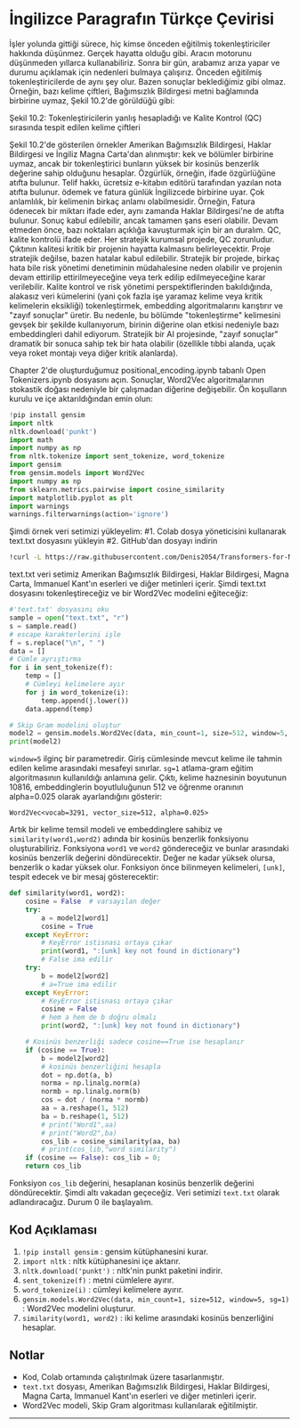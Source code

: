 # İngilizce Paragrafın Türkçe Çevirisi

İşler yolunda gittiği sürece, hiç kimse önceden eğitilmiş tokenleştiriciler hakkında düşünmez. Gerçek hayatta olduğu gibi. Aracın motorunu düşünmeden yıllarca kullanabiliriz. Sonra bir gün, arabamız arıza yapar ve durumu açıklamak için nedenleri bulmaya çalışırız. Önceden eğitilmiş tokenleştiricilerde de aynı şey olur. Bazen sonuçlar beklediğimiz gibi olmaz. Örneğin, bazı kelime çiftleri, Bağımsızlık Bildirgesi metni bağlamında birbirine uymaz, Şekil 10.2'de görüldüğü gibi: 

Şekil 10.2: Tokenleştiricilerin yanlış hesapladığı ve Kalite Kontrol (QC) sırasında tespit edilen kelime çiftleri

Şekil 10.2'de gösterilen örnekler Amerikan Bağımsızlık Bildirgesi, Haklar Bildirgesi ve İngiliz Magna Carta'dan alınmıştır: kek ve bölümler birbirine uymaz, ancak bir tokenleştirici bunların yüksek bir kosinüs benzerlik değerine sahip olduğunu hesaplar. Özgürlük, örneğin, ifade özgürlüğüne atıfta bulunur. Telif hakkı, ücretsiz e-kitabın editörü tarafından yazılan nota atıfta bulunur. ödemek ve fatura günlük İngilizcede birbirine uyar. Çok anlamlılık, bir kelimenin birkaç anlamı olabilmesidir. Örneğin, Fatura ödenecek bir miktarı ifade eder, aynı zamanda Haklar Bildirgesi'ne de atıfta bulunur. Sonuç kabul edilebilir, ancak tamamen şans eseri olabilir. Devam etmeden önce, bazı noktaları açıklığa kavuşturmak için bir an duralım. QC, kalite kontrolü ifade eder. Her stratejik kurumsal projede, QC zorunludur. Çıktının kalitesi kritik bir projenin hayatta kalmasını belirleyecektir. Proje stratejik değilse, bazen hatalar kabul edilebilir. Stratejik bir projede, birkaç hata bile risk yönetimi denetiminin müdahalesine neden olabilir ve projenin devam ettirilip ettirilmeyeceğine veya terk edilip edilmeyeceğine karar verilebilir. Kalite kontrol ve risk yönetimi perspektiflerinden bakıldığında, alakasız veri kümelerini (yani çok fazla işe yaramaz kelime veya kritik kelimelerin eksikliği) tokenleştirmek, embedding algoritmalarını karıştırır ve "zayıf sonuçlar" üretir. Bu nedenle, bu bölümde "tokenleştirme" kelimesini gevşek bir şekilde kullanıyorum, birinin diğerine olan etkisi nedeniyle bazı embeddingleri dahil ediyorum. Stratejik bir AI projesinde, "zayıf sonuçlar" dramatik bir sonuca sahip tek bir hata olabilir (özellikle tıbbi alanda, uçak veya roket montajı veya diğer kritik alanlarda). 

Chapter 2'de oluşturduğumuz positional_encoding.ipynb tabanlı Open Tokenizers.ipynb dosyasını açın. Sonuçlar, Word2Vec algoritmalarının stokastik doğası nedeniyle bir çalışmadan diğerine değişebilir. Ön koşulların kurulu ve içe aktarıldığından emin olun: 
```python
!pip install gensim
import nltk
nltk.download('punkt')
import math
import numpy as np
from nltk.tokenize import sent_tokenize, word_tokenize
import gensim
from gensim.models import Word2Vec
import numpy as np
from sklearn.metrics.pairwise import cosine_similarity
import matplotlib.pyplot as plt
import warnings
warnings.filterwarnings(action='ignore')
```
Şimdi örnek veri setimizi yükleyelim: 
#1. Colab dosya yöneticisini kullanarak text.txt dosyasını yükleyin
#2. GitHub'dan dosyayı indirin 
```bash
!curl -L https://raw.githubusercontent.com/Denis2054/Transformers-for-NLP-and-Computer-Vision-3rd-Edition/master/Chapter10/text.txt --output "text.txt"
```
text.txt veri setimiz Amerikan Bağımsızlık Bildirgesi, Haklar Bildirgesi, Magna Carta, Immanuel Kant'ın eserleri ve diğer metinleri içerir. Şimdi text.txt dosyasını tokenleştireceğiz ve bir Word2Vec modelini eğiteceğiz: 
```python
#'text.txt' dosyasını oku
sample = open("text.txt", "r")
s = sample.read() 
# escape karakterlerini işle
f = s.replace("\n", " ")
data = [] 
# Cümle ayrıştırma
for i in sent_tokenize(f):
    temp = [] 
    # Cümleyi kelimelere ayır
    for j in word_tokenize(i):
        temp.append(j.lower())
    data.append(temp)

# Skip Gram modelini oluştur
model2 = gensim.models.Word2Vec(data, min_count=1, size=512, window=5, sg=1)
print(model2)
```
`window=5` ilginç bir parametredir. Giriş cümlesinde mevcut kelime ile tahmin edilen kelime arasındaki mesafeyi sınırlar. `sg=1` atlama-gram eğitim algoritmasının kullanıldığı anlamına gelir. Çıktı, kelime haznesinin boyutunun 10816, embeddinglerin boyutluluğunun 512 ve öğrenme oranının alpha=0.025 olarak ayarlandığını gösterir: 
```
Word2Vec<vocab=3291, vector_size=512, alpha=0.025>
```
Artık bir kelime temsil modeli ve embeddinglere sahibiz ve `similarity(word1,word2)` adında bir kosinüs benzerlik fonksiyonu oluşturabiliriz. Fonksiyona `word1` ve `word2` göndereceğiz ve bunlar arasındaki kosinüs benzerlik değerini döndürecektir. Değer ne kadar yüksek olursa, benzerlik o kadar yüksek olur. Fonksiyon önce bilinmeyen kelimeleri, `[unk]`, tespit edecek ve bir mesaj gösterecektir: 
```python
def similarity(word1, word2):
    cosine = False  # varsayılan değer
    try:
        a = model2[word1]
        cosine = True
    except KeyError: 
        # KeyError istisnası ortaya çıkar
        print(word1, ":[unk] key not found in dictionary") 
        # False ima edilir
    try:
        b = model2[word2] 
        # a=True ima edilir
    except KeyError: 
        # KeyError istisnası ortaya çıkar
        cosine = False 
        # hem a hem de b doğru olmalı
        print(word2, ":[unk] key not found in dictionary")

    # Kosinüs benzerliği sadece cosine==True ise hesaplanır
    if (cosine == True):
        b = model2[word2] 
        # kosinüs benzerliğini hesapla
        dot = np.dot(a, b)
        norma = np.linalg.norm(a)
        normb = np.linalg.norm(b)
        cos = dot / (norma * normb)
        aa = a.reshape(1, 512)
        ba = b.reshape(1, 512) 
        # print("Word1",aa) 
        # print("Word2",ba)
        cos_lib = cosine_similarity(aa, ba) 
        # print(cos_lib,"word similarity")
    if (cosine == False): cos_lib = 0; 
    return cos_lib
```
Fonksiyon `cos_lib` değerini, hesaplanan kosinüs benzerlik değerini döndürecektir. Şimdi altı vakadan geçeceğiz. Veri setimizi `text.txt` olarak adlandıracağız. Durum 0 ile başlayalım. 

## Kod Açıklaması

1. `!pip install gensim` : gensim kütüphanesini kurar.
2. `import nltk` : nltk kütüphanesini içe aktarır.
3. `nltk.download('punkt')` : nltk'nin punkt paketini indirir.
4. `sent_tokenize(f)` : metni cümlelere ayırır.
5. `word_tokenize(i)` : cümleyi kelimelere ayırır.
6. `gensim.models.Word2Vec(data, min_count=1, size=512, window=5, sg=1)` : Word2Vec modelini oluşturur.
7. `similarity(word1, word2)` : iki kelime arasındaki kosinüs benzerliğini hesaplar.

## Notlar

* Kod, Colab ortamında çalıştırılmak üzere tasarlanmıştır.
* `text.txt` dosyası, Amerikan Bağımsızlık Bildirgesi, Haklar Bildirgesi, Magna Carta, Immanuel Kant'ın eserleri ve diğer metinleri içerir.
* Word2Vec modeli, Skip Gram algoritması kullanılarak eğitilmiştir.

---


